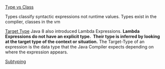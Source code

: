 [Type vs Class](https://blog.kotlin-academy.com/programmer-dictionary-class-vs-type-vs-object-e6d1f74d1e2e)

Types classify syntactic expressions not runtime values. Types exist in the complier, classes in the vm

[Target Type](https://www.baeldung.com/java-generalized-target-type-inference)
Java 8 also introduced Lambda Expressions. **Lambda Expressions do not have an explicit type.  Their type is inferred by looking at the target type of the context or situation.** The Target-Type of an expression is the data type that the Java Compiler expects depending on where the expression appears.

[Subtyping](https://en.wikipedia.org/wiki/Subtyping#Function_types)




